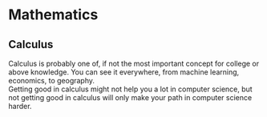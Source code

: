 # Mathematics
## Calculus

Calculus is probably one of, if not the most important concept for college or above knowledge. You can see it everywhere, from machine learning, economics, to geography.<br>
Getting good in calculus might not help you a lot in computer science, but not getting good in calculus will only make your path in computer science harder.

